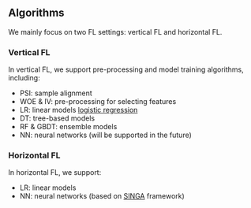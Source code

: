 ## Algorithms

We mainly focus on two FL settings: vertical FL and horizontal FL.

### Vertical FL

In vertical FL, we support pre-processing and model training algorithms, including:
 * PSI: sample alignment
 * WOE & IV: pre-processing for selecting features
 * LR: linear models [logistic regression](vertical/linear_model/README.md)
 * DT: tree-based models
 * RF & GBDT: ensemble models
 * NN: neural networks (will be supported in the future)

### Horizontal FL

In horizontal FL, we support:
 * LR: linear models
 * NN: neural networks (based on [SINGA](https://singa.apache.org/) framework)
